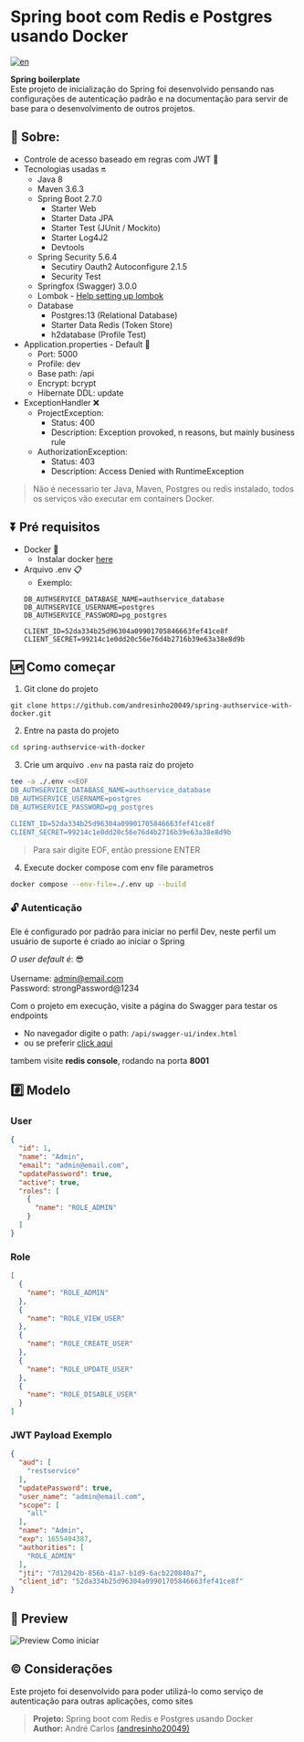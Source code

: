 # Spring boot com Redis e Postgres usando Docker

[![en](https://img.shields.io/badge/lang-en-blue.svg)](https://github.com/andresinho20049/spring-authservice-with-docker/blob/master/README.md)

**Spring boilerplate** <br/>
Este projeto de inicialização do Spring foi desenvolvido pensando nas configurações de autenticação padrão e na documentação para servir de base para o desenvolvimento de outros projetos.


## :speech_balloon: Sobre:
 - Controle de acesso baseado em regras com JWT :key:
 - Tecnologias usadas :on:
    - Java 8
    - Maven 3.6.3
    - Spring Boot 2.7.0
    	- Starter Web
     	- Starter Data JPA
      	- Starter Test (JUnit / Mockito)
      	- Starter Log4J2
      	- Devtools
    - Spring Security 5.6.4     
    	- Secutiry Oauth2 Autoconfigure 2.1.5
     	- Security Test 
    - Springfox (Swagger) 3.0.0
    - Lombok - [Help setting up lombok](https://projectlombok.org/setup/eclipse)
    - Database
    	- Postgres:13 (Relational Database)
    	- Starter Data Redis (Token Store)
     	- h2database (Profile Test)
- Application.properties - Default :page_with_curl:
    - Port: 5000
    - Profile: dev
    - Base path: /api
    - Encrypt: bcrypt
    - Hibernate DDL: update
- ExceptionHandler :x:
    - ProjectException:
        - Status: 400
        - Description: Exception provoked, n reasons, but mainly business rule
    - AuthorizationException:
        - Status: 403
        - Description: Access Denied with RuntimeException
        
> Não é necessario ter Java, Maven, Postgres ou redis instalado, todos os serviços vão executar em containers Docker.

## :arrow_double_down: Pré requisitos
 - Docker :arrow_down_small:
    - Instalar docker [here](https://docs.docker.com/engine/install/)
 - Arquivo .env :clipboard:
    - Exemplo:
    ```properties
    DB_AUTHSERVICE_DATABASE_NAME=authservice_database
    DB_AUTHSERVICE_USERNAME=postgres
    DB_AUTHSERVICE_PASSWORD=pg_postgres

    CLIENT_ID=52da334b25d96304a09901705846663fef41ce8f
    CLIENT_SECRET=99214c1e0dd20c56e76d4b2716b39e63a38e8d9b
    ```

## :up: Como começar
1. Git clone do projeto
 ```git
 git clone https://github.com/andresinho20049/spring-authservice-with-docker.git
 ```
 
2. Entre na pasta do projeto
```sh
cd spring-authservice-with-docker
```
 
3. Crie um arquivo `.env` na pasta raiz do projeto
```sh
tee -a ./.env <<EOF
DB_AUTHSERVICE_DATABASE_NAME=authservice_database
DB_AUTHSERVICE_USERNAME=postgres
DB_AUTHSERVICE_PASSWORD=pg_postgres

CLIENT_ID=52da334b25d96304a09901705846663fef41ce8f
CLIENT_SECRET=99214c1e0dd20c56e76d4b2716b39e63a38e8d9b
```
> Para sair digite EOF, então pressione ENTER

4. Execute docker compose com env file parametros
```sh
docker compose --env-file=./.env up --build
```

### :unlock: Autenticação
Ele é configurado por padrão para iniciar no perfil Dev,
neste perfil um usuário de suporte é criado ao iniciar o Spring

_O user default é_: :sunglasses: <br/>	
Username: admin@email.com   
Password: strongPassword@1234

Com o projeto em execução, visite a página do Swagger para testar os endpoints
  - No navegador digite o path: `/api/swagger-ui/index.html`
  - ou se preferir [click aqui](http://localhost:5000/api/swagger-ui/index.html)

tambem visite **redis console**, rodando na porta **8001**

## :hash: Modelo
### User
```json
{
  "id": 1,
  "name": "Admin",
  "email": "admin@email.com",
  "updatePassword": true,
  "active": true,
  "roles": [
    {
      "name": "ROLE_ADMIN"
    }
  ]
}
```

### Role
```json
[
  {
    "name": "ROLE_ADMIN"
  },
  {
    "name": "ROLE_VIEW_USER"
  },
  {
    "name": "ROLE_CREATE_USER"
  },
  {
    "name": "ROLE_UPDATE_USER"
  },
  {
    "name": "ROLE_DISABLE_USER"
  }
]
```

### JWT Payload Exemplo
```json
{
  "aud": [
    "restservice"
  ],
  "updatePassword": true,
  "user_name": "admin@email.com",
  "scope": [
    "all"
  ],
  "name": "Admin",
  "exp": 1655404387,
  "authorities": [
    "ROLE_ADMIN"
  ],
  "jti": "7d12042b-856b-41a7-b1d9-6acb220840a7",
  "client_id": "52da334b25d96304a09901705846663fef41ce8f"
}
```

## :movie_camera: Preview
![Preview](https://github.com/andresinho20049/spring-authservice-with-docker/blob/master/media/preview-started.gif)
Como iniciar

## :copyright: Considerações
Este projeto foi desenvolvido para poder utilizá-lo como serviço de autenticação para outras aplicações, como sites

> **Projeto:** Spring boot com Redis e Postgres usando Docker      
> **Author:** André Carlos [(andresinho20049)](https://github.com/andresinho20049)       
